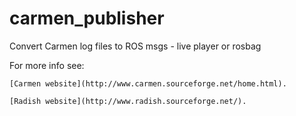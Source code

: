 carmen_publisher
================

  Convert Carmen log files to ROS msgs - live player or rosbag

  For more info see:

    [Carmen website](http://www.carmen.sourceforge.net/home.html).

    [Radish website](http://www.radish.sourceforge.net/).
